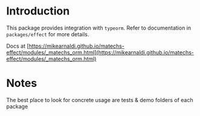 # Introduction

This package provides integration with `typeorm`. Refer to documentation in `packages/effect` for more details.

Docs at [https://mikearnaldi.github.io/matechs-effect/modules/_matechs_orm.html](https://mikearnaldi.github.io/matechs-effect/modules/_matechs_orm.html)

# Notes
The best place to look for concrete usage are tests & demo folders of each package